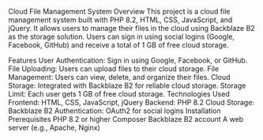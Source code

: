 Cloud File Management System
Overview
This project is a cloud file management system built with PHP 8.2, HTML, CSS, JavaScript, and jQuery. It allows users to manage their files in the cloud using Backblaze B2 as the storage solution. Users can sign in using social logins (Google, Facebook, GitHub) and receive a total of 1 GB of free cloud storage.

Features
User Authentication: Sign in using Google, Facebook, or GitHub.
File Uploading: Users can upload files to their cloud storage.
File Management: Users can view, delete, and organize their files.
Cloud Storage: Integrated with Backblaze B2 for reliable cloud storage.
Storage Limit: Each user gets 1 GB of free cloud storage.
Technologies Used
Frontend: HTML, CSS, JavaScript, jQuery
Backend: PHP 8.2
Cloud Storage: Backblaze B2
Authentication: OAuth2 for social logins
Installation
Prerequisites
PHP 8.2 or higher
Composer
Backblaze B2 account
A web server (e.g., Apache, Nginx)
